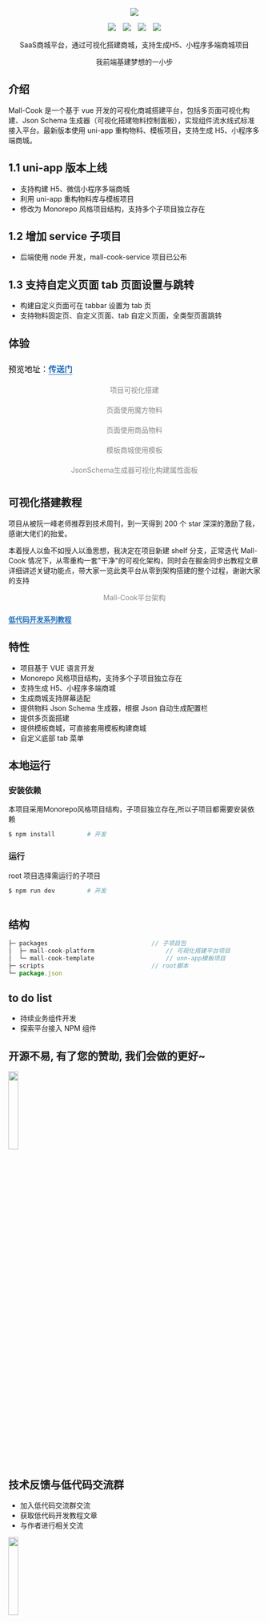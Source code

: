 <!--
 * @Description: What's this for
 * @Autor: WangYuan
 * @Date: 2021-12-20 14:20:57
 * @LastEditors: WangYuan
 * @LastEditTime: 2022-03-29 14:00:11
-->
<!-- [English](./README.md) | 简体中文  -->

<p align="center">
  <img src="./static/logo.jpg" />
</p>
<p align="center">
 <img style='margin:0 5px' src='https://badgen.net/github/stars/wangyuan389/mall-cook'>
 <img style='margin:0 5px' src='https://badgen.net/github/forks/wangyuan389/mall-cook'>
 <img style='margin:0 5px' src='https://img.shields.io/badge/version-1.1.1-686480.svg'>
 <img style='margin:0 5px' src='https://img.shields.io/badge/code%20style-standard-7986d0.svg'>
</p>

<p align="center">
  SaaS商城平台，通过可视化搭建商城，支持生成H5、小程序多端商城项目
</p>

<p align="center">
  我前端基建梦想的一小步
</p>

## 介绍

Mall-Cook 是一个基于 vue 开发的可视化商城搭建平台，包括多页面可视化构建、Json Schema 生成器（可视化搭建物料控制面板），实现组件流水线式标准接入平台。最新版本使用 uni-app 重构物料、模板项目，支持生成 H5、小程序多端商城。

## 1.1 uni-app 版本上线

- 支持构建 H5、微信小程序多端商城
- 利用 uni-app 重构物料库与模板项目
- 修改为 Monorepo 风格项目结构，支持多个子项目独立存在

## 1.2 增加 service 子项目

- 后端使用 node 开发，mall-cook-service 项目已公布

## 1.3 支持自定义页面 tab 页面设置与跳转

- 构建自定义页面可在 tabbar 设置为 tab 页
- 支持物料固定页、自定义页面、tab 自定义页面，全类型页面跳转

## 体验

<p data-tool="mdnice编辑器" style="font-size: 16px; padding-top: 8px; padding-bottom: 8px; margin: 0; line-height: 26px; color: black;">预览地址：<a href="http://110.42.184.128:8000/#/login" style="text-decoration: none; color: #1e6bb8; word-wrap: break-word; font-weight: bold; border-bottom: 1px solid #1e6bb8;">传送门</a></p>

<figcaption style="margin-top: 10px;margin-bottom: 10px; text-align: center; color: #888; font-size: 14px;">项目可视化搭建</figcaption>
<img src="./static/MallCook-Build.gif" alt style="display: block; margin: 0 auto; max-width: 100%;">

<figcaption style="margin-top: 10px;margin-bottom: 10px; text-align: center; color: #888; font-size: 14px;">页面使用魔方物料</figcaption>
<img src="./static/MallCook-Cube.gif" alt style="display: block; margin: 0 auto; max-width: 100%;">

<figcaption style="margin-top: 10px;margin-bottom: 10px; text-align: center; color: #888; font-size: 14px;">页面使用商品物料</figcaption>
<img src="./static/MallCook-Goods.gif" alt style="display: block; margin: 0 auto; max-width: 100%;">

<figcaption style="margin-top: 10px;margin-bottom: 10px; text-align: center; color: #888; font-size: 14px;">模板商城使用模板</figcaption>
<img src="./static/MallCook-Model.gif" alt style="display: block; margin: 0 auto; max-width: 100%;">

<figcaption style="margin-top: 10px;margin-bottom: 10px; text-align: center; color: #888; font-size: 14px;">JsonSchema生成器可视化构建属性面板</figcaption>
<img src="./static/MallCook-Schema.gif" alt style="display: block; margin: 0 auto; max-width: 100%;">

## 可视化搭建教程

项目从被阮一峰老师推荐到技术周刊，到一天得到 200 个 star 深深的激励了我，感谢大佬们的抬爱。

本着授人以鱼不如授人以渔思想，我决定在项目新建 shelf 分支，正常迭代 Mall-Cook 情况下，从零重构一套"干净"的可视化架构，同时会在掘金同步出教程文章详细讲述关键功能点，带大家一览此类平台从零到架构搭建的整个过程，谢谢大家的支持

<figcaption style="margin-top: 10px;margin-bottom: 10px; text-align: center; color: #888; font-size: 14px;">Mall-Cook平台架构</figcaption>
<img src="https://p9-juejin.byteimg.com/tos-cn-i-k3u1fbpfcp/7bf42b58cd14458c8f9d2e9dd7e1e7c2~tplv-k3u1fbpfcp-watermark.image" alt style="display: block; margin: 0 auto; max-width: 100%;">

<a href="http://110.42.184.128:8090/img/1648531598010.png" style="text-decoration: none; color: #1e6bb8; word-wrap: break-word; font-weight: bold; border-bottom: 1px solid #1e6bb8;">低代码开发系列教程</a>

## 特性

- 项目基于 VUE 语言开发
- Monorepo 风格项目结构，支持多个子项目独立存在
- 支持生成 H5、小程序多端商城
- 生成商城支持屏幕适配
- 提供物料 Json Schema 生成器，根据 Json 自动生成配置栏
- 提供多页面搭建
- 提供模板商城，可直接套用模板构建商城
- 自定义底部 tab 菜单

## 本地运行
### 安装依赖
本项目采用Monorepo风格项目结构，子项目独立存在,所以子项目都需要安装依赖
```bash
$ npm install         # 开发
```
### 运行
root 项目选择需运行的子项目

```bash
$ npm run dev         # 开发
```

<img src="./static/MallCook-Start.png" alt style="display: block;">

## 结构

```javascript
├─ packages                             // 子项目包
│  ├─ mall-cook-platform                    // 可视化搭建平台项目
│  └─ mall-cook-template                    // unn-app模板项目
├─ scripts                              // root脚本
└─ package.json
```

## to do list

- 持续业务组件开发
- 探索平台接入 NPM 组件

## 开源不易, 有了您的赞助, 我们会做的更好~

  <img src="./static/donate.jpg" alt style="width: 20%;">

## 技术反馈与低代码交流群

- 加入低代码交流群交流
- 获取低代码开发教程文章
- 与作者进行相关交流

<img src="./static/official.png" alt style="width: 20%;">
